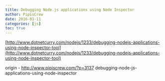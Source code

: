 ```yaml
---
title: Debugging Node.js applications using Node Inspector
author: PipisCrew
date: 2016-01-11
categories: [js]
toc: true
---
```


[http://www.dotnetcurry.com/nodejs/1233/debugging-nodejs-applications-using-node-inspector-tool](http://www.dotnetcurry.com/nodejs/1233/debugging-nodejs-applications-using-node-inspector-tool)

origin - http://www.pipiscrew.com/?p=3137 debugging-node-js-applications-using-node-inspector